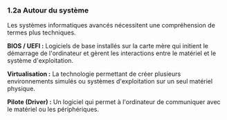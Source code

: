 ### 1.2a Autour du système
Les systèmes informatiques avancés nécessitent une compréhension de termes plus techniques.

**BIOS / UEFI :** Logiciels de base installés sur la carte mère qui initient le démarrage de l'ordinateur et gèrent les interactions entre le matériel et le système d'exploitation.

**Virtualisation :** La technologie permettant de créer plusieurs environnements simulés ou systèmes d'exploitation sur un seul matériel physique.

**Pilote (Driver) :** Un logiciel qui permet à l'ordinateur de communiquer avec le matériel ou les périphériques.